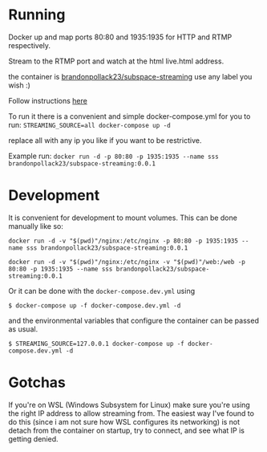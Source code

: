# Running
Docker up and map ports 80:80 and 1935:1935 for HTTP and RTMP respectively.

Stream to the RTMP port and watch at the html live.html address.

the container is [brandonpollack23/subspace-streaming](https://hub.docker.com/repository/docker/brandonpollack23/subspace-streaming)
use any label you wish :)

Follow instructions [here](https://hub.docker.com/r/tiangolo/nginx-rtmp)

To run it there is a convenient and simple docker-compose.yml for you to run:
`STREAMING_SOURCE=all docker-compose up -d`

replace all with any ip you like if you want to be restrictive.

Example run:
`docker run -d -p 80:80 -p 1935:1935 --name sss brandonpollack23/subspace-streaming:0.0.1`

# Development
It is convenient for development to mount volumes.  This can be done manually like so:

`docker run -d -v "$(pwd)"/nginx:/etc/nginx -p 80:80 -p 1935:1935 --name sss brandonpollack23/subspace-streaming:0.0.1`

`docker run -d -v "$(pwd)"/nginx:/etc/nginx -v "$(pwd)"/web:/web -p 80:80 -p 1935:1935 --name sss brandonpollack23/subspace-streaming:0.0.1`


Or it can be done with the `docker-compose.dev.yml` using

`$ docker-compose up -f docker-compose.dev.yml -d`

and the environmental variables that configure the container can be passed as usual.


`$ STREAMING_SOURCE=127.0.0.1 docker-compose up -f docker-compose.dev.yml -d`

# Gotchas

If you're on WSL (Windows Subsystem for Linux) make sure you're using the right IP address to allow streaming from.
The easiest way I've found to do this (since i am not sure how WSL configures its networking) is not detach from the container on startup, try to connect, and see what IP is getting denied.